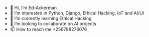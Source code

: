 - 👋 Hi, I’m Ed-Ackerman
- 👀 I’m interested in Python, Django, Ethical Hacking, IoT and AI/UI 
- 🌱 I’m currently learning Ethical Hacking
- 💞️ I’m looking to collaborate on AI projects
- 📫 How to reach me +256788276076

